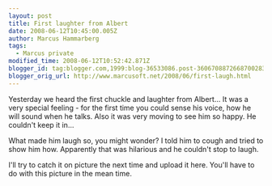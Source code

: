 ```yaml
---
layout: post
title: First laughter from Albert
date: 2008-06-12T10:45:00.005Z
author: Marcus Hammarberg
tags:
  - Marcus private
modified_time: 2008-06-12T10:52:42.871Z
blogger_id: tag:blogger.com,1999:blog-36533086.post-3606708872668700283
blogger_orig_url: http://www.marcusoft.net/2008/06/first-laugh.html
---
```


Yesterday we heard the first chuckle and laughter from Albert... It was a very special feeling - for the first time you could sense his voice, how he will sound when he talks. Also it was very moving to see him so happy. He couldn't keep it in...

What made him laugh so, you might wonder? I told him to cough and tried to show him how. Apparently that was hilarious and he couldn't stop to laugh.

I'll try to catch it on picture the next time and upload it here. You'll have to do with this picture in the mean time.

